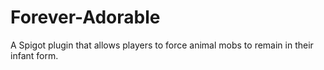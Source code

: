 # Forever-Adorable
A Spigot plugin that allows players to force animal mobs to remain in their infant form.
